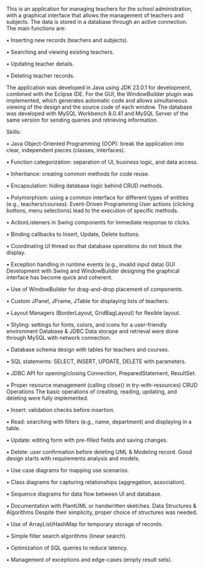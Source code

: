 This is an application for managing teachers for the school administration, with a graphical interface that allows the management of teachers and subjects. The data is stored in a database through an active connection. The main functions are: 

• Inserting new records (teachers and subjects). 

• Searching and viewing existing teachers.

• Updating teacher details. 

• Deleting teacher records.

The application was developed in Java using JDK 23.0.1 for development, combined with the Eclipse IDE. For the GUI, the WindowBuilder plugin was implemented, which generates automatic code and allows simultaneous viewing of the design and the source code of each window. The database was developed with MySQL Workbench 8.0.41 and MySQL Server of the same version for sending queries and retrieving information.


Skills:

• Java Object-Oriented Programming (OOP): break the application into clear, independent pieces (classes, interfaces).

• Function categorization: separation of UI, business logic, and data access.

• Inheritance: creating common methods for code reuse.

• Encapsulation: hiding database logic behind CRUD methods. 

• Polymorphism: using a common interface for different types of entities (e.g., teachers/courses). Event-Driven Programming User actions (clicking buttons, menu selections) lead to the execution of specific methods. 

• ActionListeners in Swing components for immediate response to clicks.

• Binding callbacks to Insert, Update, Delete buttons. 

• Coordinating UI thread so that database operations do not block the display.

• Exception handling in runtime events (e.g., invalid input data) GUI Development with Swing and WindowBuilder designing the graphical interface has become quick and coherent.

• Use of WindowBuilder for drag-and-drop placement of components.

• Custom JPanel, JFrame, JTable for displaying lists of teachers.

• Layout Managers (BorderLayout, GridBagLayout) for flexible layout.

• Styling: settings for fonts, colors, and icons for a user-friendly environment Database & JDBC Data storage and retrieval were done through MySQL with network connection. 

• Database schema design with tables for teachers and courses.

• SQL statements: SELECT, INSERT, UPDATE, DELETE with parameters.

• JDBC API for opening/closing Connection, PreparedStatement, ResultSet.

• Proper resource management (calling close() in try-with-resources) CRUD Operations The basic operations of creating, reading, updating, and deleting were fully implemented.

• Insert: validation checks before insertion.

• Read: searching with filters (e.g., name, department) and displaying in a table.

• Update: editing form with pre-filled fields and saving changes.

• Delete: user confirmation before deleting UML & Modeling record. Good design starts with requirements analysis and models. 

• Use case diagrams for mapping use scenarios.

• Class diagrams for capturing relationships (aggregation, association).

• Sequence diagrams for data flow between UI and database.

• Documentation with PlantUML or handwritten sketches. Data Structures & Algorithms Despite their simplicity, proper choice of structures was needed. 

• Use of ArrayList/HashMap for temporary storage of records.

• Simple filter search algorithms (linear search).

• Optimization of SQL queries to reduce latency.

• Management of exceptions and edge-cases (empty result sets).
